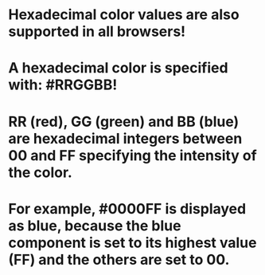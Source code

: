 
# Hexadecimal color values are also supported in all browsers!

# A hexadecimal color is specified with: #RRGGBB!

# RR (red), GG (green) and BB (blue) are hexadecimal integers between 00 and FF specifying the intensity of the color.

# For example, #0000FF is displayed as blue, because the blue component is set to its highest value (FF) and the others are set to 00.
